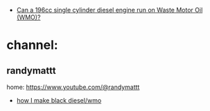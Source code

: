 - [Can a 196cc single cylinder diesel engine run on Waste Motor Oil (WMO)?](https://youtu.be/7NV_ROvM0jI)

# channel:
## randymattt
home: https://www.youtube.com/@randymattt
- [how I make black diesel/wmo](https://youtu.be/Tw36ICW2qs8)
